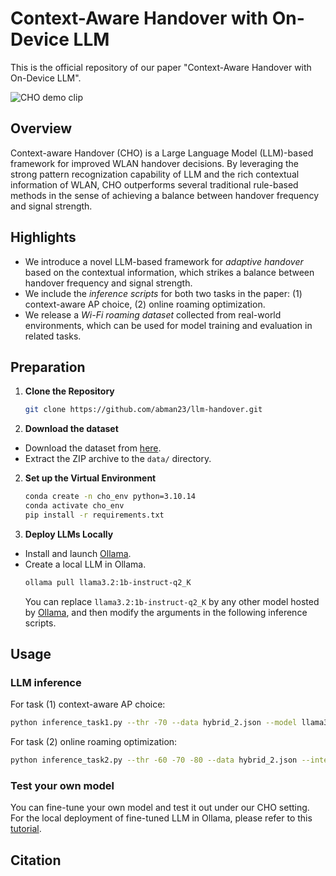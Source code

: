 # Context-Aware Handover with On-Device LLM
This is the official repository of our paper "Context-Aware Handover with On-Device LLM".

![CHO demo clip](images/CHO_animation.gif)
## Overview

Context-aware Handover (CHO) is a Large Language Model (LLM)-based framework for improved WLAN handover decisions. By leveraging the strong pattern recognization capability of LLM and the rich contextual information of WLAN, CHO outperforms several traditional rule-based methods in the sense of achieving a balance between handover frequency and signal strength.

## Highlights

- We introduce a novel LLM-based framework for *adaptive handover* based on the contextual information, which strikes a balance between handover frequency and signal strength.
- We include the *inference scripts* for both two tasks in the paper: (1) context-aware AP choice, (2) online roaming optimization.
- We release a *Wi-Fi roaming dataset* collected from real-world environments, which can be used for model training and evaluation in related tasks.

## Preparation

1. **Clone the Repository**
   ```sh
   git clone https://github.com/abman23/llm-handover.git
   ```

2. **Download the dataset**
- Download the dataset from [here](https://drive.google.com/file/d/1U-xHQc8mTHOiScTuVzCZL8ju1XM_3OUU/view?usp=drive_link).
- Extract the ZIP archive to the `data/` directory.

2. **Set up the Virtual Environment**
   ```sh
   conda create -n cho_env python=3.10.14
   conda activate cho_env
   pip install -r requirements.txt
   ```

3. **Deploy LLMs Locally**
- Install and launch [Ollama](https://ollama.com/).
- Create a local LLM in Ollama.
    ```sh
    ollama pull llama3.2:1b-instruct-q2_K
    ```
  You can replace `llama3.2:1b-instruct-q2_K` by any other model hosted by [Ollama](https://ollama.com/search), and then modify the arguments in the following inference scripts.
  
## Usage

### LLM inference
For task (1) context-aware AP choice:
```sh
python inference_task1.py --thr -70 --data hybrid_2.json --model llama3.2:1b-instruct-q2_K
```
For task (2) online roaming optimization:
```sh
python inference_task2.py --thr -60 -70 -80 --data hybrid_2.json --interval 30 --model llama3.2:1b-instruct-q2_K
```

### Test your own model
You can fine-tune your own model and test it out under our CHO setting.
For the local deployment of fine-tuned LLM in Ollama, please refer to this [tutorial](https://github.com/ollama/ollama/blob/main/docs/import.md).

## Citation
```

```